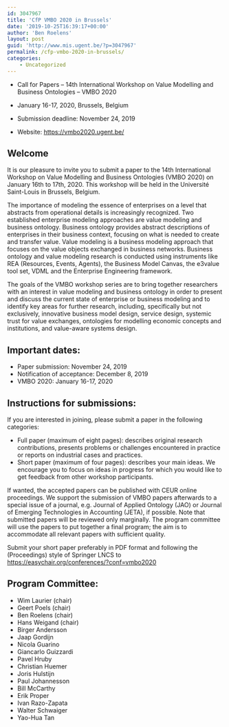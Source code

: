 ```yaml
---
id: 3047967
title: 'CfP VMBO 2020 in Brussels'
date: '2019-10-25T16:39:17+00:00'
author: 'Ben Roelens'
layout: post
guid: 'http://www.mis.ugent.be/?p=3047967'
permalink: /cfp-vmbo-2020-in-brussels/
categories:
    - Uncategorized
---
```


- Call for Papers – 14th International Workshop on Value Modelling and Business Ontologies – VMBO 2020

- January 16-17, 2020, Brussels, Belgium

- Submission deadline: November 24, 2019

- Website: <https://vmbo2020.ugent.be/>

## Welcome

It is our pleasure to invite you to submit a paper to the 14th International Workshop on Value Modelling and Business Ontologies (VMBO 2020) on January 16th to 17th, 2020. This workshop will be held in the Université Saint-Louis in Brussels, Belgium.

The importance of modeling the essence of enterprises on a level that abstracts from operational details is increasingly recognized. Two established enterprise modeling approaches are value modeling and business ontology. Business ontology provides abstract descriptions of enterprises in their business context, focusing on what is needed to create and transfer value. Value modeling is a business modeling approach that focuses on the value objects exchanged in business networks. Business ontology and value modeling research is conducted using instruments like REA (Resources, Events, Agents), the Business Model Canvas, the e3value tool set, VDML and the Enterprise Engineering framework.

The goals of the VMBO workshop series are to bring together researchers with an interest in value modeling and business ontology in order to present and discuss the current state of enterprise or business modeling and to identify key areas for further research, including, specifically but not exclusively, innovative business model design, service design, systemic trust for value exchanges, ontologies for modelling economic concepts and institutions, and value-aware systems design.

## Important dates:

- Paper submission: November 24, 2019
- Notification of acceptance: December 8, 2019
- VMBO 2020: January 16-17, 2020

## Instructions for submissions:

If you are interested in joining, please submit a paper in the following categories:

- Full paper (maximum of eight pages): describes original research contributions, presents problems or challenges encountered in practice or reports on industrial cases and practices.
- Short paper (maximum of four pages): describes your main ideas. We encourage you to focus on ideas in progress for which you would like to get feedback from other workshop participants.

If wanted, the accepted papers can be published with CEUR online proceedings. We support the submission of VMBO papers afterwards to a special issue of a journal, e.g. Journal of Applied Ontology (JAO) or Journal of Emerging Technologies in Accounting (JETA), if possible. Note that submitted papers will be reviewed only marginally. The program committee will use the papers to put together a final program; the aim is to accommodate all relevant papers with sufficient quality.  
  
 Submit your short paper preferably in PDF format and following the (Proceedings) style of Springer LNCS to <https://easychair.org/conferences/?conf=vmbo2020>

## Program Committee: 

- Wim Laurier (chair)
- Geert Poels (chair)
- Ben Roelens (chair)
- Hans Weigand (chair)
- Birger Andersson
- Jaap Gordijn
- Nicola Guarino
- Giancarlo Guizzardi
- Pavel Hruby
- Christian Huemer
- Joris Hulstijn
- Paul Johannesson
- Bill McCarthy
- Erik Proper
- Ivan Razo-Zapata
- Walter Schwaiger
- Yao-Hua Tan